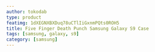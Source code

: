 ```yaml
---
author: tokodab
type: product
featimg: 1dXEGNXBXDuq78uCTlIiGxnmPQts0ROH5
title: Five Finger Death Punch Samsung Galaxy S9 Case
tags: [samsung, galaxy, s9]
category: [samsung]
---
```

